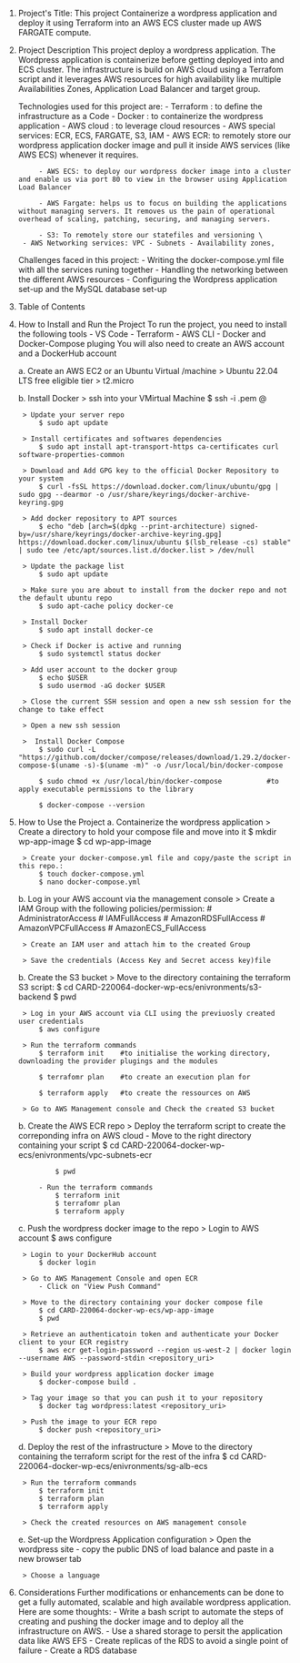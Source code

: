 1. Project's Title:
    This project Containerize a wordpress application and deploy it using Terraform into an AWS ECS cluster made up AWS FARGATE compute.

2. Project Description
    This project deploy a wordpress application. The Wordpress application is containerize before getting deployed into and ECS cluster. The infrastructure is build on AWS cloud using a Terrafom script and it leverages AWS resources for  high availability like multiple Availabilities Zones, Application Load Balancer and target group.

    Technologies used for this project are:
        - Terraform : to define the infrastructure as a Code
        - Docker : to containerize the wordpress application
        - AWS cloud : to leverage cloud resources
        - AWS special services: ECR, ECS, FARGATE, S3, IAM
            - AWS ECR: to remotely store our wordpress application docker image and pull it inside AWS services (like AWS ECS) whenever it requires.

            - AWS ECS: to deploy our wordpress docker image into a cluster and enable us via port 80 to view in the browser using Application Load Balancer

            - AWS Fargate: helps us to focus on building the applications without managing servers. It removes us the pain of operational overhead of scaling, patching, securing, and managing servers.

            - S3: To remotely store our statefiles and versioning \
        - AWS Networking services: VPC - Subnets - Availability zones, 

    Challenges faced in this project:
        - Writing the docker-compose.yml file with all the services runing together
        - Handling the networking between the different AWS resources 
        - Configuring the Wordpress application set-up and the MySQL database set-up

3. Table of Contents
4. How to Install and Run the Project
    To run the project, you need to install the following tools
        - VS Code
        - Terraform
        - AWS CLI
        - Docker and Docker-Compose pluging
    You will also need to create an AWS account and a DockerHub account

    a. Create an AWS EC2 or an Ubuntu Virtual /machine
        > Ubuntu 22.04 LTS free eligible tier
        > t2.micro
    
    b. Install Docker
        > ssh into your VMirtual Machine
            $ ssh -i <keypairfile>.pem <username>@<ec2-public-ip>
        
        > Update your server repo
            $ sudo apt update
        
        > Install certificates and softwares dependencies
            $ sudo apt install apt-transport-https ca-certificates curl software-properties-common
        
        > Download and Add GPG key to the official Docker Repository to your system
            $ curl -fsSL https://download.docker.com/linux/ubuntu/gpg | sudo gpg --dearmor -o /usr/share/keyrings/docker-archive-keyring.gpg

        > Add docker repository to APT sources
            $ echo "deb [arch=$(dpkg --print-architecture) signed-by=/usr/share/keyrings/docker-archive-keyring.gpg] https://download.docker.com/linux/ubuntu $(lsb_release -cs) stable" | sudo tee /etc/apt/sources.list.d/docker.list > /dev/null

        > Update the package list
            $ sudo apt update

        > Make sure you are about to install from the docker repo and not the default ubuntu repo
            $ sudo apt-cache policy docker-ce

        > Install Docker
            $ sudo apt install docker-ce

        > Check if Docker is active and running
            $ sudo systemctl status docker

        > Add user account to the docker group
            $ echo $USER
            $ sudo usermod -aG docker $USER
        
        > Close the current SSH session and open a new ssh session for the change to take effect

        > Open a new ssh session

        >  Install Docker Compose
	        $ sudo curl -L "https://github.com/docker/compose/releases/download/1.29.2/docker-compose-$(uname -s)-$(uname -m)" -o /usr/local/bin/docker-compose

	        $ sudo chmod +x /usr/local/bin/docker-compose			#to apply executable permissions to the library

            $ docker-compose --version

5. How to Use the Project
    a. Containerize the wordpress application
        > Create a directory to hold your compose file and move into it
            $ mkdir wp-app-image
            $ cd wp-app-image

        > Create your docker-compose.yml file and copy/paste the script in this repo.:
            $ touch docker-compose.yml
            $ nano docker-compose.yml
    
    b. Log in your AWS account via the management console
        > Create a IAM Group with the following policies/permission:
            # AdministratorAccess
            # IAMFullAccess
            # AmazonRDSFullAccess
            # AmazonVPCFullAccess
            # AmazonECS_FullAccess

        > Create an IAM user and attach him to the created Group 

        > Save the credentials (Access Key and Secret access key)file


    b. Create the S3 bucket
        > Move to the directory containing the terraform S3 script:
            $ cd CARD-220064-docker-wp-ecs/enivronments/s3-backend
            $ pwd

        > Log in your AWS account via CLI using the previuosly created user credentials
            $ aws configure
        
        > Run the terraform commands
            $ terraform init    #to initialise the working directory, downloading the provider plugings and the modules

            $ terrafomr plan    #to create an execution plan for 

            $ terraform apply   #to create the ressources on AWS

        > Go to AWS Management console and Check the created S3 bucket 

    b. Create the AWS ECR repo
        > Deploy the terraform script to create the correponding infra on AWS cloud
            - Move to the right directory containing your script
                $ cd CARD-220064-docker-wp-ecs/enivronments/vpc-subnets-ecr

                $ pwd

            - Run the terraform commands
                $ terraform init  
                $ terrafomr plan  
                $ terraform apply 

    c. Push the wordpress docker image to the repo
        > Login to AWS account 
            $ aws configure
        
        > Login to your DockerHub account
            $ docker login

        > Go to AWS Management Console and open ECR
            - Click on "View Push Command"
        
        > Move to the directory containing your docker compose file
            $ cd CARD-220064-docker-wp-ecs/wp-app-image
            $ pwd
        
        > Retrieve an authenticatoin token and authenticate your Docker client to your ECR registry
            $ aws ecr get-login-password --region us-west-2 | docker login --username AWS --password-stdin <repository_uri>
        
        > Build your wordpress application docker image
            $ docker-compose build .
        
        > Tag your image so that you can push it to your repository
            $ docker tag wordpress:latest <repository_uri>
        
        > Push the image to your ECR repo
            $ docker push <repository_uri>


    d. Deploy the rest of the infrastructure
        > Move to the directory containing the terraform script for the rest of the infra
            $ cd CARD-220064-docker-wp-ecs/enivronments/sg-alb-ecs
        
        > Run the terraform commands
            $ terraform init
            $ terraform plan
            $ terraform apply

        > Check the created resources on AWS management console


    e. Set-up the Wordpress Application configuration
        > Open the wordpress site 
            - copy the public DNS of load balance and paste in a new browser tab
        
        > Choose a language
        

6. Considerations 
    Further modifications or enhancements can be done to get a fully automated, scalable and high available wordpress application. Here are some thoughts:
        - Write a bash script to automate the steps of creating and pushing the docker image and to deploy all the infrastructure on AWS. 
        - Use a shared storage to persit the application data like AWS EFS
        - Create replicas of the RDS to avoid a single point of failure
        - Create a RDS database

